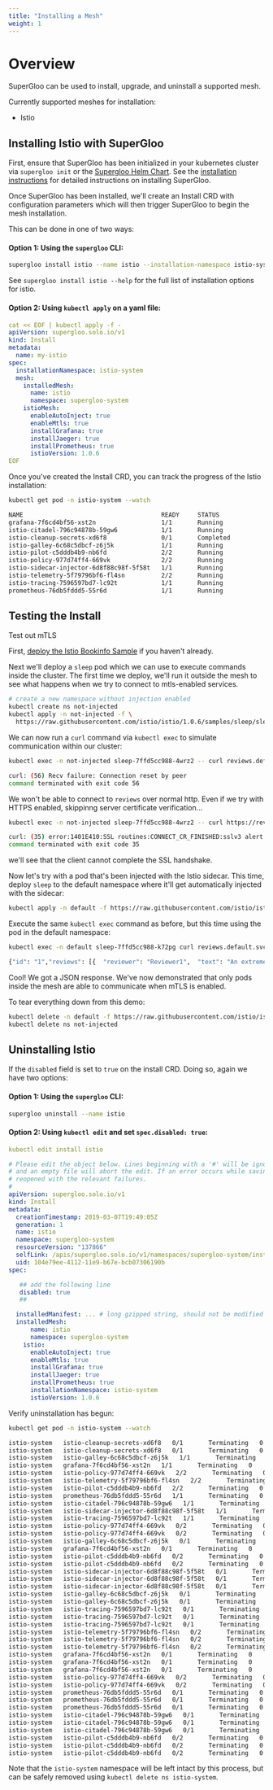 ```yaml
---
title: "Installing a Mesh"
weight: 1
---
```


# Overview

SuperGloo can be used to install, upgrade, and uninstall a supported mesh.

Currently supported meshes for installation:

- Istio

## Installing Istio with SuperGloo

First, ensure that SuperGloo has been initialized in your kubernetes cluster via `supergloo init` or the 
[Supergloo Helm Chart](https://github.com/solo-io/supergloo/tree/master/install/helm/supergloo). See the [installation
instructions](../../installation) for detailed instructions on installing SuperGloo.

Once SuperGloo has been installed, we'll create an Install CRD with configuration parameters which will then
trigger SuperGloo to begin the mesh installation.

This can be done in one of two ways:

#### Option 1: Using the `supergloo` CLI:

```bash
supergloo install istio --name istio --installation-namespace istio-system --mtls=true --auto-inject=true
```

See `supergloo install istio --help` for the full list of installation options for istio.


#### Option 2: Using `kubectl apply` on a yaml file:

```yaml
cat << EOF | kubectl apply -f -
apiVersion: supergloo.solo.io/v1
kind: Install
metadata:
  name: my-istio
spec:
  installationNamespace: istio-system
  mesh:
    installedMesh:
      name: istio
      namespace: supergloo-system
    istioMesh:
      enableAutoInject: true
      enableMtls: true
      installGrafana: true
      installJaeger: true
      installPrometheus: true
      istioVersion: 1.0.6
EOF
```

Once you've created the Install CRD, you can track the progress of the Istio installation:

```bash
kubectl get pod -n istio-system --watch

NAME                                      READY     STATUS              RESTARTS   AGE
grafana-7f6cd4bf56-xst2n                  1/1       Running             0          27s
istio-citadel-796c94878b-59gw6            1/1       Running             0          26s
istio-cleanup-secrets-xd6f8               0/1       Completed           0          27s
istio-galley-6c68c5dbcf-z6j5k             1/1       Running             0          27s
istio-pilot-c5dddb4b9-nb6fd               2/2       Running             0          26s
istio-policy-977d74ff4-669vk              2/2       Running             0          27s
istio-sidecar-injector-6d8f88c98f-5f58t   1/1       Running             0          26s
istio-telemetry-5f79796bf6-fl4sn          2/2       Running             0          27s
istio-tracing-7596597bd7-lc92t            1/1       Running             0          26s
prometheus-76db5fddd5-55r6d               1/1       Running             0          26s

```


## Testing the Install

Test out mTLS

First, [deploy the Istio Bookinfo Sample](../bookinfo) if you haven't already. 

Next we'll deploy a `sleep` pod which we can use to execute commands inside
the cluster. The first time we deploy, we'll run it outside the mesh to see
what happens when we try to connect to mtls-enabled services.

```bash
# create a new namespace without injection enabled
kubectl create ns not-injected
kubectl apply -n not-injected -f \
  https://raw.githubusercontent.com/istio/istio/1.0.6/samples/sleep/sleep.yaml
``` 

We can now run a `curl` command via `kubectl exec` to simulate communication
within our cluster:

```bash
kubectl exec -n not-injected sleep-7ffd5cc988-4wrz2 -- curl reviews.default.svc.cluster.local:9080/reviews/1

curl: (56) Recv failure: Connection reset by peer
command terminated with exit code 56
```

We won't be able to connect to `reviews` over normal http. Even if we try with HTTPS enabled, skippinng server certificate verification...

```bash
kubectl exec -n not-injected sleep-7ffd5cc988-4wrz2 -- curl https://reviews.default.svc.cluster.local:9080/reviews/1 --insecure

curl: (35) error:1401E410:SSL routines:CONNECT_CR_FINISHED:sslv3 alert handshake failure
command terminated with exit code 35
```

we'll see that the client cannot complete the SSL handshake. 

Now let's try with a pod that's been injected with the Istio sidecar. This time, deploy `sleep` to the default namespace where it'll get automatically injected with the sidecar:

```bash
kubectl apply -n default -f https://raw.githubusercontent.com/istio/istio/1.0.6/samples/sleep/sleep.yaml
``` 

Execute the same `kubectl exec` command as before, but this time using the pod 
in the default namespace:

```bash
kubectl exec -n default sleep-7ffd5cc988-k72pg curl reviews.default.svc.cluster.local:9080/reviews/1

{"id": "1","reviews": [{  "reviewer": "Reviewer1",  "text": "An extremely entertaining play by Shakespeare. The slapstick humour is r100   295  100   295    0     0    215      0  0:00:01  0:00:01 --:--:--   215ning. The play lacks thematic depth when compared to other plays by Shakespeare."}]}
```

Cool! We got a JSON response. We've now demonstrated that only pods inside the mesh are able to communicate when mTLS is enabled.

To tear everything down from this demo:

```bash
kubectl delete -n default -f https://raw.githubusercontent.com/istio/istio/1.0.6/samples/bookinfo/platform/kube/bookinfo.yaml
kubectl delete ns not-injected
```

## Uninstalling Istio

If the `disabled` field is set to `true` on the install CRD. Doing so, again we have two options:

#### Option 1: Using the `supergloo` CLI:

```bash
supergloo uninstall --name istio
```


#### Option 2: Using `kubectl edit` and set `spec.disabled: true`:

```yaml
kubectl edit install istio

# Please edit the object below. Lines beginning with a '#' will be ignored,
# and an empty file will abort the edit. If an error occurs while saving this file will be
# reopened with the relevant failures.
#
apiVersion: supergloo.solo.io/v1
kind: Install
metadata:
  creationTimestamp: 2019-03-07T19:49:05Z
  generation: 1
  name: istio
  namespace: supergloo-system
  resourceVersion: "137866"
  selfLink: /apis/supergloo.solo.io/v1/namespaces/supergloo-system/installs/istio
  uid: 104e79ee-4112-11e9-b67e-bcb07306190b
spec:

   ## add the following line 
   disabled: true            
   ##

  installedManifest: ... # long gzipped string, should not be modified
  installedMesh:
      name: istio
      namespace: supergloo-system
    istio:
      enableAutoInject: true
      enableMtls: true
      installGrafana: true
      installJaeger: true
      installPrometheus: true
      installationNamespace: istio-system
      istioVersion: 1.0.6
```

Verify uninstallation has begun: 

```bash
kubectl get pod -n istio-system --watch

istio-system   istio-cleanup-secrets-xd6f8   0/1       Terminating   0         23m
istio-system   istio-cleanup-secrets-xd6f8   0/1       Terminating   0         23m
istio-system   istio-galley-6c68c5dbcf-z6j5k   1/1       Terminating   0         23m
istio-system   grafana-7f6cd4bf56-xst2n   1/1       Terminating   0         23m
istio-system   istio-policy-977d74ff4-669vk   2/2       Terminating   0         23m
istio-system   istio-telemetry-5f79796bf6-fl4sn   2/2       Terminating   0         23m
istio-system   istio-pilot-c5dddb4b9-nb6fd   2/2       Terminating   0         23m
istio-system   prometheus-76db5fddd5-55r6d   1/1       Terminating   0         23m
istio-system   istio-citadel-796c94878b-59gw6   1/1       Terminating   0         23m
istio-system   istio-sidecar-injector-6d8f88c98f-5f58t   1/1       Terminating   0         23m
istio-system   istio-tracing-7596597bd7-lc92t   1/1       Terminating   0         23m
istio-system   istio-policy-977d74ff4-669vk   0/2       Terminating   0         23m
istio-system   istio-policy-977d74ff4-669vk   0/2       Terminating   0         23m
istio-system   istio-galley-6c68c5dbcf-z6j5k   0/1       Terminating   0         23m
istio-system   grafana-7f6cd4bf56-xst2n   0/1       Terminating   0         23m
istio-system   istio-pilot-c5dddb4b9-nb6fd   0/2       Terminating   0         23m
istio-system   istio-pilot-c5dddb4b9-nb6fd   0/2       Terminating   0         23m
istio-system   istio-sidecar-injector-6d8f88c98f-5f58t   0/1       Terminating   0         23m
istio-system   istio-sidecar-injector-6d8f88c98f-5f58t   0/1       Terminating   0         23m
istio-system   istio-sidecar-injector-6d8f88c98f-5f58t   0/1       Terminating   0         23m
istio-system   istio-galley-6c68c5dbcf-z6j5k   0/1       Terminating   0         23m
istio-system   istio-galley-6c68c5dbcf-z6j5k   0/1       Terminating   0         23m
istio-system   istio-tracing-7596597bd7-lc92t   0/1       Terminating   0         23m
istio-system   istio-tracing-7596597bd7-lc92t   0/1       Terminating   0         23m
istio-system   istio-tracing-7596597bd7-lc92t   0/1       Terminating   0         23m
istio-system   istio-telemetry-5f79796bf6-fl4sn   0/2       Terminating   0         23m
istio-system   istio-telemetry-5f79796bf6-fl4sn   0/2       Terminating   0         23m
istio-system   istio-telemetry-5f79796bf6-fl4sn   0/2       Terminating   0         23m
istio-system   grafana-7f6cd4bf56-xst2n   0/1       Terminating   0         23m
istio-system   grafana-7f6cd4bf56-xst2n   0/1       Terminating   0         23m
istio-system   grafana-7f6cd4bf56-xst2n   0/1       Terminating   0         23m
istio-system   istio-policy-977d74ff4-669vk   0/2       Terminating   0         23m
istio-system   istio-policy-977d74ff4-669vk   0/2       Terminating   0         23m
istio-system   prometheus-76db5fddd5-55r6d   0/1       Terminating   0         23m
istio-system   prometheus-76db5fddd5-55r6d   0/1       Terminating   0         23m
istio-system   prometheus-76db5fddd5-55r6d   0/1       Terminating   0         23m
istio-system   istio-citadel-796c94878b-59gw6   0/1       Terminating   0         23m
istio-system   istio-citadel-796c94878b-59gw6   0/1       Terminating   0         23m
istio-system   istio-citadel-796c94878b-59gw6   0/1       Terminating   0         23m
istio-system   istio-pilot-c5dddb4b9-nb6fd   0/2       Terminating   0         23m
istio-system   istio-pilot-c5dddb4b9-nb6fd   0/2       Terminating   0         23m
istio-system   istio-pilot-c5dddb4b9-nb6fd   0/2       Terminating   0         23m
```

Note that the `istio-system` namespace will be left intact by this process, but can be safely removed using 
`kubectl delete ns istio-system`. 